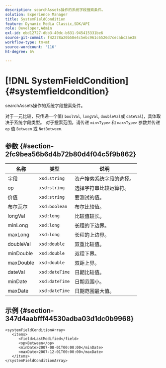 ```yaml
---
description: searchAssets操作的系统字段搜索条件。
solution: Experience Manager
title: SystemFieldCondition
feature: Dynamic Media Classic,SDK/API
role: Developer,Admin
exl-id: ebd12727-dbb3-40dc-b631-945415331be6
source-git-commit: f42378a20b58e4c5ebc961c6526d7cecabc2ae38
workflow-type: tm+mt
source-wordcount: '116'
ht-degree: 6%

---
```


# [!DNL SystemFieldCondition]{#systemfieldcondition}

searchAssets操作的系统字段搜索条件。

对于一元比较，只传递一个值( `boolVal`, `longVal`, `doubleVal`或 `dateVal`)，具体取决于系统字段类型。 对于搜索范围，请传递 `min<Type>` 和 `max<Type>` 参数并传递 `op` 值 `Between` 或 `NotBetween`.

## 参数 {#section-2fc9bea56b6d4b72b80d4f04c5f9b862}

| 名称 | 类型 | 说明 |
|---|---|---|
| 字段 | `xsd:string` | 资产搜索系统字段的选择。 |
| op | `xsd:string` | 选择字符串比较运算符。 |
| 价值 | `xsd:string` | 要测试的值。 |
| 布尔瓦尔 | `xsd:boolean` | 布尔比较值。 |
| longVal | `xsd:long` | 比较值较长。 |
| minLong | `xsd:long` | 长程的下边界。 |
| maxLong | `xsd:long` | 长程的上边界。 |
| doubleVal | `xsd:double` | 双重比较值。 |
| minDouble | `xsd:double` | 双程下界。 |
| maxDouble | `xsd:double` | 双距上界。 |
| dateVal | `xsd:dateTime` | 日期比较值。 |
| minDate | `xsd:dateTime` | 日期范围小。 |
| maxDate | `xsd:dateTime` | 日期范围最大值。 |

## 示例 {#section-347d4aabfff44530adba03d1dc0b9968}

```
<systemFieldConditionArray>
   <items>
      <field>LastModified</field>
      <op>Between</op>
      <minDate>2007-08-01T00:00:00</minDate>
      <maxDate>2007-12-01T00:00:00</maxDate>
   </items>
</systemFieldConditionArray>
```
